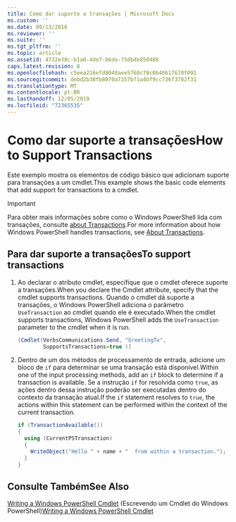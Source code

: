 ```yaml
---
title: Como dar suporte a transações | Microsoft Docs
ms.custom: ''
ms.date: 09/13/2016
ms.reviewer: ''
ms.suite: ''
ms.tgt_pltfrm: ''
ms.topic: article
ms.assetid: 4732e38c-b1a0-4de7-b6de-75dbde850488
caps.latest.revision: 8
ms.openlocfilehash: c5eea216efd8048aee5768c78c0b48617670f091
ms.sourcegitcommit: debd2b38fb8070a7357bf1a4bf9cc736f3702f31
ms.translationtype: MT
ms.contentlocale: pt-BR
ms.lasthandoff: 12/05/2019
ms.locfileid: "72365535"
---
```

# <a name="how-to-support-transactions"></a><span data-ttu-id="de2f5-102">Como dar suporte a transações</span><span class="sxs-lookup"><span data-stu-id="de2f5-102">How to Support Transactions</span></span>

<span data-ttu-id="de2f5-103">Este exemplo mostra os elementos de código básico que adicionam suporte para transações a um cmdlet.</span><span class="sxs-lookup"><span data-stu-id="de2f5-103">This example shows the basic code elements that add support for transactions to a cmdlet.</span></span>

> [!IMPORTANT]
> <span data-ttu-id="de2f5-104">Para obter mais informações sobre como o Windows PowerShell lida com transações, consulte [about Transactions][about_Transactions].</span><span class="sxs-lookup"><span data-stu-id="de2f5-104">For more information about how Windows PowerShell handles transactions, see [About Transactions][about_Transactions].</span></span>

## <a name="to-support-transactions"></a><span data-ttu-id="de2f5-105">Para dar suporte a transações</span><span class="sxs-lookup"><span data-stu-id="de2f5-105">To support transactions</span></span>

1. <span data-ttu-id="de2f5-106">Ao declarar o atributo cmdlet, especifique que o cmdlet oferece suporte a transações.</span><span class="sxs-lookup"><span data-stu-id="de2f5-106">When you declare the Cmdlet attribute, specify that the cmdlet supports transactions.</span></span>
   <span data-ttu-id="de2f5-107">Quando o cmdlet dá suporte a transações, o Windows PowerShell adiciona o parâmetro `UseTransaction` ao cmdlet quando ele é executado.</span><span class="sxs-lookup"><span data-stu-id="de2f5-107">When the cmdlet supports transactions, Windows PowerShell adds the `UseTransaction` parameter to the cmdlet when it is run.</span></span>

    ```csharp
    [Cmdlet(VerbsCommunications.Send, "GreetingTx",
            SupportsTransactions=true )]
    ```

2. <span data-ttu-id="de2f5-108">Dentro de um dos métodos de processamento de entrada, adicione um bloco de `if` para determinar se uma transação está disponível.</span><span class="sxs-lookup"><span data-stu-id="de2f5-108">Within one of the input processing methods, add an `if` block to determine if a transaction is available.</span></span>
   <span data-ttu-id="de2f5-109">Se a instrução `if` for resolvida como `true`, as ações dentro dessa instrução poderão ser executadas dentro do contexto da transação atual.</span><span class="sxs-lookup"><span data-stu-id="de2f5-109">If the `if` statement resolves to `true`, the actions within this statement can be performed within the context of the current transaction.</span></span>

    ```csharp
    if (TransactionAvailable())
    {
      using (CurrentPSTransaction)
      {
        WriteObject("Hello " + name + "  from within a transaction.");
      }
    }
    ```

## <a name="see-also"></a><span data-ttu-id="de2f5-110">Consulte Também</span><span class="sxs-lookup"><span data-stu-id="de2f5-110">See Also</span></span>

<span data-ttu-id="de2f5-111">[Writing a Windows PowerShell Cmdlet](./writing-a-windows-powershell-cmdlet.md) (Escrevendo um Cmdlet do Windows PowerShell)</span><span class="sxs-lookup"><span data-stu-id="de2f5-111">[Writing a Windows PowerShell Cmdlet](./writing-a-windows-powershell-cmdlet.md)</span></span>

<!-- External URLs -->

[about_Transactions]: /powershell/module/Microsoft.PowerShell.Core/About/about_Transactions

